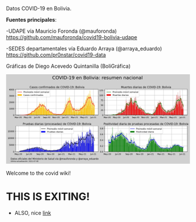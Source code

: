 Datos COVID-19 en Bolivia.

**Fuentes principales**:

-UDAPE vía Mauricio Foronda (@mauforonda) https://github.com/mauforonda/covid19-bolivia-udape

-SEDES departamentales vía Eduardo Arraya (@arraya_eduardo) https://github.com/pr0nstar/covid19-data

Gráficas de Diego Acevedo Quintanilla (BoliGráfica)


<p><a href="graficas/resumen_nacional.jpg?raw=true"><img src="graficas/resumen_nacional.jpg" width="800" title="Resumen nacional"></a>

  
  Welcome to the covid wiki!

# THIS IS EXITING!

* ALSO, nice [link](www.boligrafica.com)

